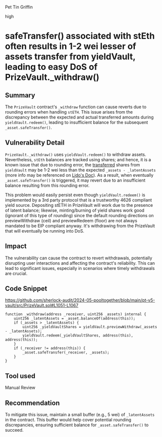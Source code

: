 Pet Tin Griffin

high

# safeTransfer() associated with stEth often results in 1-2 wei lesser of assets transfer from yieldVault, leading to easy DoS of PrizeVault._withdraw()

## Summary
The `PrizeVault` contract's `_withdraw` function can cause reverts due to rounding errors when handling `stETH`. This issue arises from the discrepancy between the expected and actual transferred amounts during `yieldVault.redeem()`, leading to insufficient balance for the subsequent `_asset.safeTransfer()`.

## Vulnerability Detail
`PrizeVault._withdraw()` uses `yieldVault.redeem()` to withdraw assets. Nevertheless, `stEth` balances are tracked using shares; and hence, it is a known issue that due to rounding error, the [transferred](https://github.com/OpenZeppelin/openzeppelin-contracts/blob/master/contracts/token/ERC20/extensions/ERC4626.sol#L274) shares from `yieldVault` may be 1-2 wei less than the expected `_assets - _latentAssets` (more info may be referenced on [Lido's Doc](https://docs.lido.fi/guides/lido-tokens-integration-guide/#1-2-wei-corner-case)). As a result, when eventually `_asset.safeTransfer()` is triggered, it may revert due to an insufficient balance resulting from this rounding error.

This problem would easily persist even though `yieldVault.redeem()` is implemented by a 3rd party protocol that is a trustworthy 4626 compliant yield source. Depositing stETH in PrizeVault will work due to the presence of latent balance; likewise, minting/burning of yield shares work good (ignorant of this type of rounding) since the default rounding directions on previewWithdraw (ceil) and previewRedeem (floor) are not always mandated to be EIP compliant anyway. It's withdrawing from the PrizeVault that will eventually be running into DoS.  

## Impact
The vulnerability can cause the contract to revert withdrawals, potentially disrupting user interactions and affecting the contract's reliability. This can lead to significant issues, especially in scenarios where timely withdrawals are crucial.

## Code Snippet
https://github.com/sherlock-audit/2024-05-pooltogether/blob/main/pt-v5-vault/src/PrizeVault.sol#L1051-L1067

```solidity
function _withdraw(address _receiver, uint256 _assets) internal {
    uint256 _latentAssets = _asset.balanceOf(address(this));
    if (_assets > _latentAssets) {
        uint256 _yieldVaultShares = yieldVault.previewWithdraw(_assets - _latentAssets);
        yieldVault.redeem(_yieldVaultShares, address(this), address(this));
    }
    if (_receiver != address(this)) {
        _asset.safeTransfer(_receiver, _assets);
    }
}
```
## Tool used

Manual Review

## Recommendation
To mitigate this issue, maintain a small buffer (e.g., 5 wei) of `_latentAssets` in the contract. This buffer would help cover potential rounding discrepancies, ensuring sufficient balance for `_asset.safeTransfer()` to succeed.
